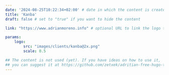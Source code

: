 ```yaml
---
date: '2024-08-25T10:22:34+02:00' # date in which the content is created - defaults to "today"
title: 'Kanba'
draft: false # set to "true" if you want to hide the content 

link: "https://www.adrianmoreno.info" # optional URL to link the logo to

params:
    logo:
        src: "images/clients/kanba@2x.png"
        scale: 0.5

## The content is not used (yet). If you have ideas on how to use it, 
## you can suggest it at https://github.com/zetxek/adritian-free-hugo-theme/discussions 
---
```


